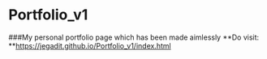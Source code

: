 # Portfolio_v1
###My personal portfolio page which has been made aimlessly
**Do visit: **https://jegadit.github.io/Portfolio_v1/index.html 
